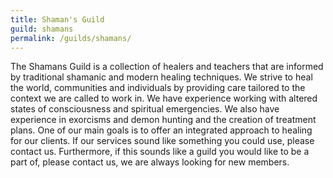 ```yaml
---
title: Shaman's Guild
guild: shamans
permalink: /guilds/shamans/
---
```

The Shamans Guild is a collection of healers and teachers that are informed by traditional shamanic and modern healing techniques. We strive to heal the world, communities and individuals by providing care tailored to the context we are called to work in. We have experience working with altered states of consciousness and spiritual emergencies. We also have experience in exorcisms and demon hunting and the creation of treatment plans. One of our main goals is to offer an integrated approach to healing for our clients. If our services sound like something you could use, please contact us. Furthermore, if this sounds like a guild you would like to be a part of, please contact us, we are always looking for new members.
